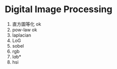 # Digital Image Processing
1. 直方圖等化 ok
2. pow-law ok
3. laplacian
4. LoG
5. sobel
6. rgb
7. l*a*b*
8. hsi
